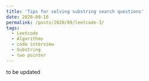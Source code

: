 ```yaml
---
title: 'Tips for solving substring search questions'
date: 2020-09-16
permalink: /posts/2020/09/leetcode-3/
tags:
  - Leetcode
  - Algorithms
  - code interview
  - Substring
  - two pointer
---
```


to be updated
